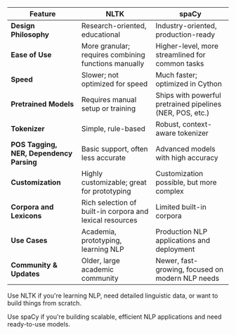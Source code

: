| Feature                                  | **NLTK**                                                 | **spaCy**                                                 |
| ---------------------------------------- | -------------------------------------------------------- | --------------------------------------------------------- |
| **Design Philosophy**                    | Research-oriented, educational                           | Industry-oriented, production-ready                       |
| **Ease of Use**                          | More granular; requires combining functions manually     | Higher-level, more streamlined for common tasks           |
| **Speed**                                | Slower; not optimized for speed                          | Much faster; optimized in Cython                          |
| **Pretrained Models**                    | Requires manual setup or training                        | Ships with powerful pretrained pipelines (NER, POS, etc.) |
| **Tokenizer**                            | Simple, rule-based                                       | Robust, context-aware tokenizer                           |
| **POS Tagging, NER, Dependency Parsing** | Basic support, often less accurate                       | Advanced models with high accuracy                        |
| **Customization**                        | Highly customizable; great for prototyping               | Customization possible, but more complex                  |
| **Corpora and Lexicons**                 | Rich selection of built-in corpora and lexical resources | Limited built-in corpora                                  |
| **Use Cases**                            | Academia, prototyping, learning NLP                      | Production NLP applications and deployment                |
| **Community & Updates**                  | Older, large academic community                          | Newer, fast-growing, focused on modern NLP needs          |


Use NLTK if you're learning NLP, need detailed linguistic data, or want to build things from scratch.

Use spaCy if you're building scalable, efficient NLP applications and need ready-to-use models.